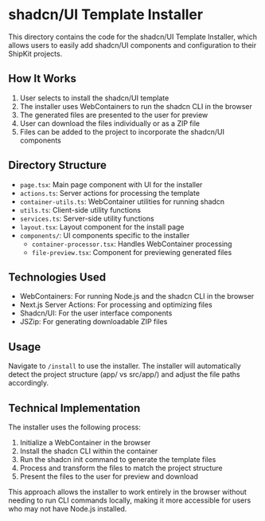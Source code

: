 # shadcn/UI Template Installer

This directory contains the code for the shadcn/UI Template Installer, which allows users to easily add shadcn/UI components and configuration to their ShipKit projects.

## How It Works

1. User selects to install the shadcn/UI template
2. The installer uses WebContainers to run the shadcn CLI in the browser
3. The generated files are presented to the user for preview
4. User can download the files individually or as a ZIP file
5. Files can be added to the project to incorporate the shadcn/UI components

## Directory Structure

- `page.tsx`: Main page component with UI for the installer
- `actions.ts`: Server actions for processing the template
- `container-utils.ts`: WebContainer utilities for running shadcn
- `utils.ts`: Client-side utility functions
- `services.ts`: Server-side utility functions
- `layout.tsx`: Layout component for the install page
- `components/`: UI components specific to the installer
  - `container-processor.tsx`: Handles WebContainer processing
  - `file-preview.tsx`: Component for previewing generated files

## Technologies Used

- WebContainers: For running Node.js and the shadcn CLI in the browser
- Next.js Server Actions: For processing and optimizing files
- Shadcn/UI: For the user interface components
- JSZip: For generating downloadable ZIP files

## Usage

Navigate to `/install` to use the installer. The installer will automatically detect the project structure (app/ vs src/app/) and adjust the file paths accordingly.

## Technical Implementation

The installer uses the following process:

1. Initialize a WebContainer in the browser
2. Install the shadcn CLI within the container
3. Run the shadcn init command to generate the template files
4. Process and transform the files to match the project structure
5. Present the files to the user for preview and download

This approach allows the installer to work entirely in the browser without needing to run CLI commands locally, making it more accessible for users who may not have Node.js installed.
